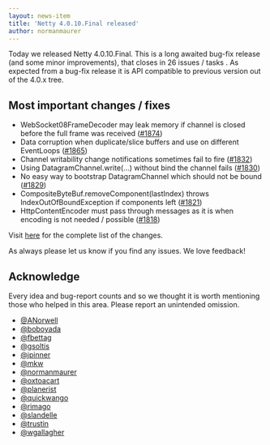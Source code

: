 ```yaml
---
layout: news-item
title: 'Netty 4.0.10.Final released'
author: normanmaurer
---
```

Today we released Netty 4.0.10.Final. This is a long awaited bug-fix release (and some minor improvements), that closes in 26 issues / tasks . As expected from a bug-fix release it is API compatible to previous version out of the 4.0.x tree.


## Most important changes / fixes
* WebSocket08FrameDecoder may leak memory if channel is closed before the full frame was received ([#1874](https://github.com/netty/netty/issues/1874)) 
* Data corruption when duplicate/slice buffers and use on different EventLoops ([#1865](https://github.com/netty/netty/issues/1865)) 
* Channel writability change notifications sometimes fail to fire ([#1832](https://github.com/netty/netty/issues/1832)) 
* Using DatagramChannel.write(...) without bind the channel fails ([#1830](https://github.com/netty/netty/issues/1830)) 
* No easy way to bootstrap DatagramChannel which should not be bound ([#1829](https://github.com/netty/netty/issues/1829)) 
* CompositeByteBuf.removeComponent(lastIndex) throws IndexOutOfBoundException if components left ([#1821](https://github.com/netty/netty/issues/1821)) 
* HttpContentEncoder must pass through messages as it is when encoding is not needed / possible ([#1818](https://github.com/netty/netty/issues/1818)) 

Visit [here](https://github.com/netty/netty/issues?q=milestone%3A4.0.10.Final) for the complete list of the changes.

As always please let us know if you find any issues. We love feedback!

## Acknowledge

Every idea and bug-report counts and so we thought it is worth mentioning those who helped in this area. Please report an unintended omission.

* [@ANorwell](https://github.com/ANorwell)
* [@boboyada](https://github.com/boboyada)
* [@fbettag](https://github.com/fbettag)
* [@gsoltis](https://github.com/gsoltis)
* [@jpinner](https://github.com/jpinner)
* [@mkw](https://github.com/mkw)
* [@normanmaurer](https://github.com/normanmaurer)
* [@oxtoacart](https://github.com/octoacart)
* [@planerist](https://github.com/planerist)
* [@quickwango](https://github.com/quickwango)
* [@rimago](https://github.com/rimago)
* [@slandelle](https://github.com/slandelle)
* [@trustin](https://github.com/trustin)
* [@wgallagher](https://github.com/wgallagher)
